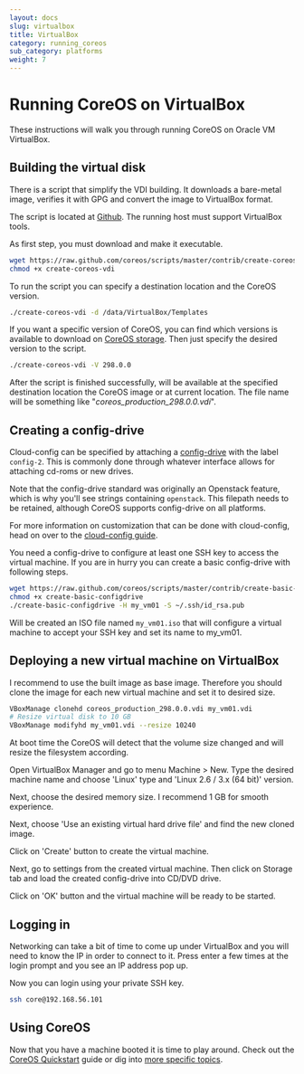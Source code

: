 ```yaml
---
layout: docs
slug: virtualbox
title: VirtualBox
category: running_coreos
sub_category: platforms
weight: 7
---
```


# Running CoreOS on VirtualBox

These instructions will walk you through running CoreOS on Oracle VM VirtualBox.

## Building the virtual disk

There is a script that simplify the VDI building. It downloads a bare-metal
image, verifies it with GPG and convert the image to VirtualBox format.

The script is located at
[Github](https://github.com/coreos/scripts/blob/master/contrib/create-coreos-vdi
"create-coreos-vdi").
The running host must support VirtualBox tools.

As first step, you must download and make it executable.

```sh
wget https://raw.github.com/coreos/scripts/master/contrib/create-coreos-vdi
chmod +x create-coreos-vdi
```

To run the script you can specify a destination location and the CoreOS version.

```sh
./create-coreos-vdi -d /data/VirtualBox/Templates
```

If you want a specific version of CoreOS, you can find which versions is
available to download on
[CoreOS storage](http://storage.core-os.net/coreos/amd64-usr/index.html). Then
just specify the desired version to the script.

```sh
./create-coreos-vdi -V 298.0.0
```

After the script is finished successfully, will be available at the specified
destination location the CoreOS image or at current location. The file name will
be something like "*coreos_production_298.0.0.vdi*".

## Creating a config-drive

Cloud-config can be specified by attaching a
[config-drive]({{site.url}}/docs/cluster-management/setup/cloudinit-config-drive/)
with the label `config-2`. This is commonly done through whatever interface
allows for attaching cd-roms or new drives.

Note that the config-drive standard was originally an Openstack feature, which
is why you'll see strings containing `openstack`. This filepath needs to be
retained, although CoreOS supports config-drive on all platforms.

For more information on customization that can be done with cloud-config, head
on over to the
[cloud-config guide]({{site.url}}/docs/cluster-management/setup/cloudinit-cloud-config/).

You need a config-drive to configure at least one SSH key to access the virtual
machine. If you are in hurry you can create a basic config-drive with following
steps.

```sh
wget https://raw.github.com/coreos/scripts/master/contrib/create-basic-configdrive
chmod +x create-basic-configdrive
./create-basic-configdrive -H my_vm01 -S ~/.ssh/id_rsa.pub
```

Will be created an ISO file named `my_vm01.iso` that will configure a virtual
machine to accept your SSH key and set its name to my_vm01.

## Deploying a new virtual machine on VirtualBox

I recommend to use the built image as base image. Therefore you should clone the
image for each new virtual machine and set it to desired size.

```sh
VBoxManage clonehd coreos_production_298.0.0.vdi my_vm01.vdi
# Resize virtual disk to 10 GB
VBoxManage modifyhd my_vm01.vdi --resize 10240
```

At boot time the CoreOS will detect that the volume size changed and will resize
the filesystem according.

Open VirtualBox Manager and go to menu Machine > New. Type the desired machine
name and choose 'Linux' type and 'Linux 2.6 / 3.x (64 bit)' version.

Next, choose the desired memory size. I recommend 1 GB for smooth experience.

Next, choose 'Use an existing virtual hard drive file' and find the new cloned
image.

Click on 'Create' button to create the virtual machine.

Next, go to settings from the created virtual machine. Then click on Storage tab
and load the created config-drive into CD/DVD drive.

Click on 'OK' button and the virtual machine will be ready to be started.

## Logging in

Networking can take a bit of time to come up under VirtualBox and you will need
to know the IP in order to connect to it. Press enter a few times at the login
prompt and you see an IP address pop up.

Now you can login using your private SSH key.

```sh
ssh core@192.168.56.101
```

## Using CoreOS

Now that you have a machine booted it is time to play around.
Check out the [CoreOS Quickstart]({{site.url}}/docs/quickstart) guide or dig
into [more specific topics]({{site.url}}/docs).

